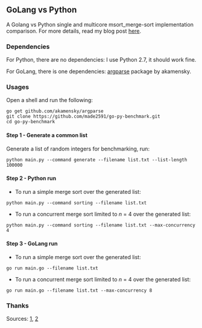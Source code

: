 ## GoLang vs Python

A Golang vs Python single and multicore msort_merge-sort implementation comparison. For more details, read my blog post [here](https://made2591.github.io/blog/go-py-benchmark).

### Dependencies
For Python, there are no dependencies: I use Python 2.7, it should work fine.

For GoLang, there is one dependencies: [argparse](https://github.com/akamensky/argparse) package by akamensky.

### Usages
Open a shell and run the following:

```shell
go get github.com/akamensky/argparse
git clone https://github.com/made2591/go-py-benchmark.git
cd go-py-benchmark
```

#### Step 1 - Generate a common list
Generate a list of random integers for benchmarking, run:

```shell
python main.py --command generate --filename list.txt --list-length 100000
```

#### Step 2 - Python run

- To run a simple merge sort over the generated list:

```shell
python main.py --command sorting --filename list.txt
```

- To run a concurrent merge sort limited to _n_ = 4 over the generated list:

```shell
python main.py --command sorting --filename list.txt --max-concurrency 4
```

#### Step 3 - GoLang run

- To run a simple merge sort over the generated list:

```shell
go run main.go --filename list.txt
```

- To run a concurrent merge sort limited to _n_ = 4 over the generated list:

```shell
go run main.go --filename list.txt --max-concurrency 8
```

### Thanks
Sources: [1](https://devopslog.wordpress.com/2012/04/15/mergesort-example-using-python-multiprocessing/), [2](https://medium.com/@_orcaman/when-too-much-concurrency-slows-you-down-golang-9c144ca305a)
